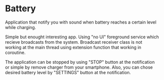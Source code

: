 # Battery
Application that notify you with sound when battery reaches a certain level while charging.

Simple but enought interesting app. Using "no UI" foreground service which recieve broadcasts from the system.
Broadcast receiver class is not working at the main thread using extension function that working in coroutine. 

The application can be stopped by using "STOP" button at the notification or simple by remove charger from your smartphone.
Also, you can chose desired battery level by "SETTINGS" button at the notification. 
